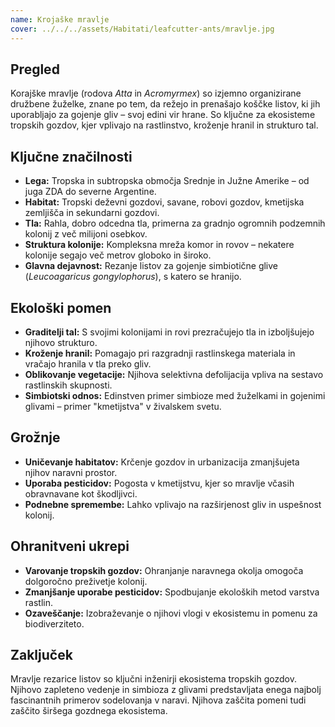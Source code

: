 ```yaml
---
name: Krojaške mravlje
cover: ../../../assets/Habitati/leafcutter-ants/mravlje.jpg
---
```

## Pregled
Korajške mravlje (rodova *Atta* in *Acromyrmex*) so izjemno organizirane družbene žuželke, znane po tem, da režejo in prenašajo koščke listov, ki jih uporabljajo za gojenje gliv – svoj edini vir hrane. So ključne za ekosisteme tropskih gozdov, kjer vplivajo na rastlinstvo, kroženje hranil in strukturo tal.

## Ključne značilnosti
- **Lega:** Tropska in subtropska območja Srednje in Južne Amerike – od juga ZDA do severne Argentine.
- **Habitat:** Tropski deževni gozdovi, savane, robovi gozdov, kmetijska zemljišča in sekundarni gozdovi.
- **Tla:** Rahla, dobro odcedna tla, primerna za gradnjo ogromnih podzemnih kolonij z več milijoni osebkov.
- **Struktura kolonije:** Kompleksna mreža komor in rovov – nekatere kolonije segajo več metrov globoko in široko.
- **Glavna dejavnost:** Rezanje listov za gojenje simbiotične glive (*Leucoagaricus gongylophorus*), s katero se hranijo.

## Ekološki pomen
- **Graditelji tal:** S svojimi kolonijami in rovi prezračujejo tla in izboljšujejo njihovo strukturo.
- **Kroženje hranil:** Pomagajo pri razgradnji rastlinskega materiala in vračajo hranila v tla preko gliv.
- **Oblikovanje vegetacije:** Njihova selektivna defolijacija vpliva na sestavo rastlinskih skupnosti.
- **Simbiotski odnos:** Edinstven primer simbioze med žuželkami in gojenimi glivami – primer "kmetijstva" v živalskem svetu.

## Grožnje
- **Uničevanje habitatov:** Krčenje gozdov in urbanizacija zmanjšujeta njihov naravni prostor.
- **Uporaba pesticidov:** Pogosta v kmetijstvu, kjer so mravlje včasih obravnavane kot škodljivci.
- **Podnebne spremembe:** Lahko vplivajo na razširjenost gliv in uspešnost kolonij.

## Ohranitveni ukrepi
- **Varovanje tropskih gozdov:** Ohranjanje naravnega okolja omogoča dolgoročno preživetje kolonij.
- **Zmanjšanje uporabe pesticidov:** Spodbujanje ekoloških metod varstva rastlin.
- **Ozaveščanje:** Izobraževanje o njihovi vlogi v ekosistemu in pomenu za biodiverziteto.

## Zaključek
Mravlje rezarice listov so ključni inženirji ekosistema tropskih gozdov. Njihovo zapleteno vedenje in simbioza z glivami predstavljata enega najbolj fascinantnih primerov sodelovanja v naravi. Njihova zaščita pomeni tudi zaščito širšega gozdnega ekosistema.
